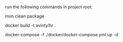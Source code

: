 run the following commands in project root:


mvn clean package

docker build -t avinty/hr .

docker-compose -f ./docker/docker-compose.yml up -d
